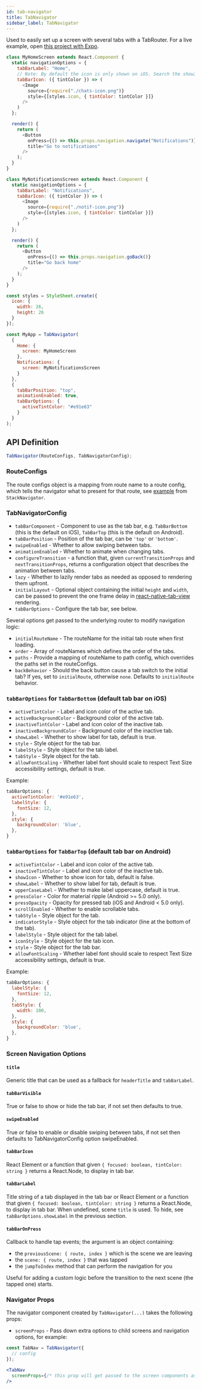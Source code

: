 ```yaml
---
id: tab-navigator
title: TabNavigator
sidebar_label: TabNavigator
---
```


Used to easily set up a screen with several tabs with a TabRouter. For a live example, open [this project with Expo](https://exp.host/@react-navigation/NavigationPlayground).

```js
class MyHomeScreen extends React.Component {
  static navigationOptions = {
    tabBarLabel: "Home",
    // Note: By default the icon is only shown on iOS. Search the showIcon option below.
    tabBarIcon: ({ tintColor }) => (
      <Image
        source={require("./chats-icon.png")}
        style={[styles.icon, { tintColor: tintColor }]}
      />
    )
  };

  render() {
    return (
      <Button
        onPress={() => this.props.navigation.navigate("Notifications")}
        title="Go to notifications"
      />
    );
  }
}

class MyNotificationsScreen extends React.Component {
  static navigationOptions = {
    tabBarLabel: "Notifications",
    tabBarIcon: ({ tintColor }) => (
      <Image
        source={require("./notif-icon.png")}
        style={[styles.icon, { tintColor: tintColor }]}
      />
    )
  };

  render() {
    return (
      <Button
        onPress={() => this.props.navigation.goBack()}
        title="Go back home"
      />
    );
  }
}

const styles = StyleSheet.create({
  icon: {
    width: 26,
    height: 26
  }
});

const MyApp = TabNavigator(
  {
    Home: {
      screen: MyHomeScreen
    },
    Notifications: {
      screen: MyNotificationsScreen
    }
  },
  {
    tabBarPosition: "top",
    animationEnabled: true,
    tabBarOptions: {
      activeTintColor: "#e91e63"
    }
  }
);
```

## API Definition

```js
TabNavigator(RouteConfigs, TabNavigatorConfig);
```

### RouteConfigs

The route configs object is a mapping from route name to a route config, which tells the navigator what to present for that route, see [example](/docs/api/navigators/StackNavigator.md#routeconfigs) from `StackNavigator`.

### TabNavigatorConfig

* `tabBarComponent` - Component to use as the tab bar, e.g. `TabBarBottom`
  (this is the default on iOS), `TabBarTop`
  (this is the default on Android).
* `tabBarPosition` - Position of the tab bar, can be `'top'` or `'bottom'`.
* `swipeEnabled` - Whether to allow swiping between tabs.
* `animationEnabled` - Whether to animate when changing tabs.
* `configureTransition` - a function that, given `currentTransitionProps` and `nextTransitionProps`, returns a configuration object that describes the animation between tabs.
* `lazy` - Whether to lazily render tabs as needed as opposed to rendering them upfront.
* `initialLayout` - Optional object containing the initial `height` and `width`, can be passed to prevent the one frame delay in [react-native-tab-view](https://github.com/react-native-community/react-native-tab-view#avoid-one-frame-delay) rendering.
* `tabBarOptions` - Configure the tab bar, see below.

Several options get passed to the underlying router to modify navigation logic:

* `initialRouteName` - The routeName for the initial tab route when first loading.
* `order` - Array of routeNames which defines the order of the tabs.
* `paths` - Provide a mapping of routeName to path config, which overrides the paths set in the routeConfigs.
* `backBehavior` - Should the back button cause a tab switch to the initial tab? If yes, set to `initialRoute`, otherwise `none`. Defaults to `initialRoute` behavior.

### `tabBarOptions` for `TabBarBottom` (default tab bar on iOS)

* `activeTintColor` - Label and icon color of the active tab.
* `activeBackgroundColor` - Background color of the active tab.
* `inactiveTintColor` - Label and icon color of the inactive tab.
* `inactiveBackgroundColor` - Background color of the inactive tab.
* `showLabel` - Whether to show label for tab, default is true.
* `style` - Style object for the tab bar.
* `labelStyle` - Style object for the tab label.
* `tabStyle` - Style object for the tab.
* `allowFontScaling` - Whether label font should scale to respect Text Size accessibility settings, default is true.

Example:

```js
tabBarOptions: {
  activeTintColor: '#e91e63',
  labelStyle: {
    fontSize: 12,
  },
  style: {
    backgroundColor: 'blue',
  },
}
```

### `tabBarOptions` for `TabBarTop` (default tab bar on Android)

* `activeTintColor` - Label and icon color of the active tab.
* `inactiveTintColor` - Label and icon color of the inactive tab.
* `showIcon` - Whether to show icon for tab, default is false.
* `showLabel` - Whether to show label for tab, default is true.
* `upperCaseLabel` - Whether to make label uppercase, default is true.
* `pressColor` - Color for material ripple (Android >= 5.0 only).
* `pressOpacity` - Opacity for pressed tab (iOS and Android < 5.0 only).
* `scrollEnabled` - Whether to enable scrollable tabs.
* `tabStyle` - Style object for the tab.
* `indicatorStyle` - Style object for the tab indicator (line at the bottom of the tab).
* `labelStyle` - Style object for the tab label.
* `iconStyle` - Style object for the tab icon.
* `style` - Style object for the tab bar.
* `allowFontScaling` - Whether label font should scale to respect Text Size accessibility settings, default is true.

Example:

```js
tabBarOptions: {
  labelStyle: {
    fontSize: 12,
  },
  tabStyle: {
    width: 100,
  },
  style: {
    backgroundColor: 'blue',
  },
}
```

### Screen Navigation Options

#### `title`

Generic title that can be used as a fallback for `headerTitle` and `tabBarLabel`.

#### `tabBarVisible`

True or false to show or hide the tab bar, if not set then defaults to true.

#### `swipeEnabled`

True or false to enable or disable swiping between tabs, if not set then defaults to TabNavigatorConfig option swipeEnabled.

#### `tabBarIcon`

React Element or a function that given `{ focused: boolean, tintColor: string }` returns a React.Node, to display in tab bar.

#### `tabBarLabel`

Title string of a tab displayed in the tab bar or React Element or a function that given `{ focused: boolean, tintColor: string }` returns a React.Node, to display in tab bar. When undefined, scene `title` is used. To hide, see `tabBarOptions.showLabel` in the previous section.

#### `tabBarOnPress`

Callback to handle tap events; the argument is an object containing:

* the `previousScene: { route, index }` which is the scene we are leaving
* the `scene: { route, index }` that was tapped
* the `jumpToIndex` method that can perform the navigation for you

Useful for adding a custom logic before the transition to the next scene (the tapped one) starts.

### Navigator Props

The navigator component created by `TabNavigator(...)` takes the following props:

* `screenProps` - Pass down extra options to child screens and navigation options, for example:


```jsx
const TabNav = TabNavigator({
  // config
});

<TabNav
  screenProps={/* this prop will get passed to the screen components as this.props.screenProps */}
/>
```
